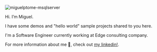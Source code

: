 <img align="center" alt="miguelptome-msqlserver"  src="https://komarev.com/ghpvc/?username=miguelptome&style=flat-square">

Hi. I’m Miguel. 

I have some demos and "hello world" sample projects shared to you here.

I'm a Software Engineer currently working at Edge consulting company. 

For more information about me 💬, check out [my linkedin!](https://www.linkedin.com/in/miguelptome).

<!--
**miguelptome/miguelptome** is a ✨ _special_ ✨ repository because its `README.md` (this file) appears on your GitHub profile.

Here are some ideas to get you started:

- 🔭 I’m currently working on ...
- 🌱 I’m currently learning ...
- 👯 I’m looking to collaborate on ...
- 🤔 I’m looking for help with ...
- 💬 Ask me about ...
- 📫 How to reach me: ...
- 😄 Pronouns: ...
- ⚡ Fun fact: ...
-->
